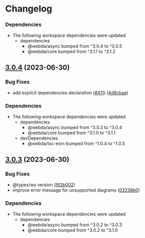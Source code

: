 # Changelog

### Dependencies

* The following workspace dependencies were updated
  * dependencies
    * @webda/async bumped from ^3.0.4 to ^3.0.5
    * @webda/core bumped from ^3.1.1 to ^3.1.2

## [3.0.4](https://github.com/loopingz/webda.io/compare/kubernetes-v3.0.3...kubernetes-v3.0.4) (2023-06-30)


### Bug Fixes

* add explicit dependencies declaration ([#411](https://github.com/loopingz/webda.io/issues/411)) ([4d8cbae](https://github.com/loopingz/webda.io/commit/4d8cbae4d6d31b62df98832591bc97ca77ae6a69))


### Dependencies

* The following workspace dependencies were updated
  * dependencies
    * @webda/async bumped from ^3.0.3 to ^3.0.4
    * @webda/core bumped from ^3.1.0 to ^3.1.1
  * devDependencies
    * @webda/tsc-esm bumped from ^1.0.4 to ^1.0.5

## [3.0.3](https://github.com/loopingz/webda.io/compare/kubernetes-v3.0.2...kubernetes-v3.0.3) (2023-06-30)


### Bug Fixes

* @types/ws version ([f63b002](https://github.com/loopingz/webda.io/commit/f63b0025b72f96f4282fbd30232f02164134ed5e))
* improve error message for unsupported diagrams ([03238b0](https://github.com/loopingz/webda.io/commit/03238b072ad3525ed463212fc77463f958259f90))


### Dependencies

* The following workspace dependencies were updated
  * dependencies
    * @webda/async bumped from ^3.0.2 to ^3.0.3
    * @webda/core bumped from ^3.0.2 to ^3.1.0
